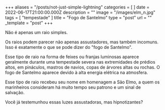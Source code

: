 +++
aliases = "/posts/not-just-simple-lightning"
categories = [ ]
date = 2022-06-17T21:00:00.000Z
description = ""
image = "/images/elm_n.jpg"
tags = [ "tempestade" ]
title = "Fogo de Santelmo"
type = "post"
url = ""
_template = "post"
+++

Não é apenas um raio simples.

Os raios podem parecer não apenas assustadores, mas também incomuns. Isso é exatamente o que se pode dizer do "fogo de Santelmo".

Esse tipo de raio na forma de feixes ou franjas luminosas aparece geralmente durante uma tempestade severa nas extremidades de prédios altos, em pináculos, mastros de navios, copas de árvores altas ou rochas. O fogo de Santelmo aparece devido à alta energia elétrica na atmosfera.

Esse tipo de raio recebeu seu nome em homenagem a São Elmo, a quem os marinheiros consideram há muito tempo seu patrono e um sinal de salvação.

Você já testemunhou essas luzes assustadoras, mas hipnotizantes?
